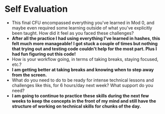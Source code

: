 # Self Evaluation

- This final CFU encompassed everything you've learned in Mod 0, and maybe even required some learning outside of what you've explicitly been taught. How did it feel as you faced these challenges?
- **After all the practice I had using everything I've learned in hashes, this felt much more manageable! I got stuck a couple of times but nothing that trying out and testing code couldn't help for the most part. Plus I had fun figuring out this code!**
- How is your workflow going, in terms of taking breaks, staying focused, etc.?
- **I am getting better at taking breaks and knowing when to step away from the screen.**
- What do you need to do to be ready for intense technical lessons and challenges like this, for 6 hours/day next week? What support do you need?
- **I am going to continue to practice these skills during the next few weeks to keep the concepts in the front of my mind and still have the structure of working on technical skills for chunks of the day.**
